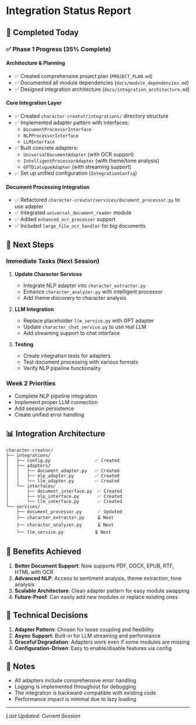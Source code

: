 # Integration Status Report

## 🎯 Completed Today

### ✅ Phase 1 Progress (35% Complete)

#### Architecture & Planning
- ✅ Created comprehensive project plan (`PROJECT_PLAN.md`)
- ✅ Documented all module dependencies (`docs/module_dependencies.md`)
- ✅ Designed integration architecture (`docs/integration_architecture.md`)

#### Core Integration Layer
- ✅ Created `character-creator/integrations/` directory structure
- ✅ Implemented adapter pattern with interfaces:
  - `DocumentProcessorInterface`
  - `NLPProcessorInterface`
  - `LLMInterface`
- ✅ Built concrete adapters:
  - `UniversalDocumentAdapter` (with OCR support)
  - `IntelligentProcessorAdapter` (with theme/tone analysis)
  - `GPTDialogueAdapter` (with streaming support)
- ✅ Set up unified configuration (`IntegrationConfig`)

#### Document Processing Integration
- ✅ Refactored `character-creator/services/document_processor.py` to use adapter
- ✅ Integrated `universal_document_reader` module
- ✅ Added `enhanced_ocr_processor` support
- ✅ Included `large_file_ocr_handler` for big documents

## 🚀 Next Steps

### Immediate Tasks (Next Session)
1. **Update Character Services**
   - Integrate NLP adapter into `character_extractor.py`
   - Enhance `character_analyzer.py` with intelligent processor
   - Add theme discovery to character analysis

2. **LLM Integration**
   - Replace placeholder `llm_service.py` with GPT adapter
   - Update `character_chat_service.py` to use real LLM
   - Add streaming support to chat interface

3. **Testing**
   - Create integration tests for adapters
   - Test document processing with various formats
   - Verify NLP pipeline functionality

### Week 2 Priorities
- Complete NLP pipeline integration
- Implement proper LLM connection
- Add session persistence
- Create unified error handling

## 📊 Integration Architecture

```
character-creator/
├── integrations/
│   ├── config.py                 ✅ Created
│   ├── adapters/
│   │   ├── document_adapter.py   ✅ Created
│   │   ├── nlp_adapter.py        ✅ Created
│   │   └── llm_adapter.py        ✅ Created
│   └── interfaces/
│       ├── document_interface.py  ✅ Created
│       ├── nlp_interface.py       ✅ Created
│       └── llm_interface.py       ✅ Created
└── services/
    ├── document_processor.py      ✅ Updated
    ├── character_extractor.py     ⏳ Next
    ├── character_analyzer.py      ⏳ Next
    └── llm_service.py            ⏳ Next
```

## 🎯 Benefits Achieved

1. **Better Document Support**: Now supports PDF, DOCX, EPUB, RTF, HTML with OCR
2. **Advanced NLP**: Access to sentiment analysis, theme extraction, tone analysis
3. **Scalable Architecture**: Clean adapter pattern for easy module swapping
4. **Future-Proof**: Can easily add new modules or replace existing ones

## 🔧 Technical Decisions

1. **Adapter Pattern**: Chosen for loose coupling and flexibility
2. **Async Support**: Built-in for LLM streaming and performance
3. **Graceful Degradation**: Adapters work even if some modules are missing
4. **Configuration-Driven**: Easy to enable/disable features via config

## 📝 Notes

- All adapters include comprehensive error handling
- Logging is implemented throughout for debugging
- The integration is backward-compatible with existing code
- Performance impact is minimal due to lazy loading

---

*Last Updated: Current Session*